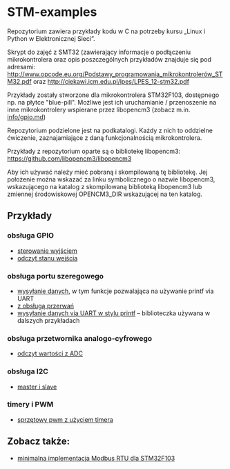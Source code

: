 STM-examples
============

Repozytorium zawiera przykłady kodu w C na potrzeby kursu „Linux i Python w Elektronicznej Sieci”.

Skrypt do zajęć z SMT32 (zawierający informacje o podłączeniu mikrokontrolera oraz opis poszczególnych przykładów znajduje się pod adresami:
	http://www.opcode.eu.org/Podstawy_programowania_mikrokontrolerów_STM32.pdf oraz http://ciekawi.icm.edu.pl/lpes/LPES_12-stm32.pdf

Przykłady zostały stworzone dla mikrokontrolera STM32F103, dostępnego np. na płytce "blue-pill".
Możliwe jest ich uruchamianie / przenoszenie na inne mikrokontrolery wspierane przez libopencm3 (zobacz m.in. [info/gpio.md](info/gpio.md))

Repozytorium podzielone jest na podkatalogi. Każdy z nich to oddzielne ćwiczenie, zaznajamiające z daną funkcjonalnością mikrokontrolera.

Przykłady z repozytorium oparte są o bibliotekę libopencm3:
	https://github.com/libopencm3/libopencm3

Aby ich używać należy mieć pobraną i skompilowaną tę bibliotekę.
Jej położenie można wskazać za linku symbolicznego o nazwie libopencm3, wskazującego na katalog z skompilowaną biblioteką libopencm3 lub zmiennej środowiskowej OPENCM3_DIR wskazującej na ten katalog.


## Przykłady

### obsługa GPIO

* [sterowanie wyjściem](10_blink)
* [odczyt stanu wejścia](11_di)

### obsługa portu szeregowego

* [wysyłanie danych](20_uart), w tym  funkcje pozwalająca na używanie printf via UART
* [z obsługą przerwań](21_uart_receiver)
* [wysyłanie danych via UART w stylu printf](2-UART/serialPrintf-lib4avr.c) – biblioteczka używana w dalszych przykładach

### obsługa przetwornika analogo-cyfrowego

* [odczyt wartości z ADC](30_adc)

### obsługa I2C

* [master i slave](4-I2C/40_i2c)

### timery i PWM

* [sprzętowy pwm z użyciem timera](51_pwm)


## Zobacz także:

* [minimalna implementacja Modbus RTU dla STM32F103](https://bitbucket.org/OpCode-eu-org/stm32-modbusrtu)
